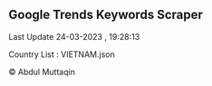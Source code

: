 

## Google Trends Keywords Scraper 
 
Last Update 24-03-2023 , 19:28:13

Country List :
VIETNAM.json



© Abdul Muttaqin 
